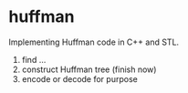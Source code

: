 # huffman

Implementing Huffman code in C++ and STL.

1. find ...
2. construct Huffman tree (finish now)
3. encode or decode for purpose
